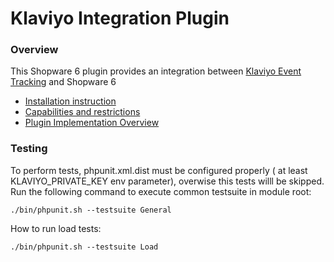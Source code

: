 Klaviyo Integration Plugin
============================

### Overview

This Shopware 6 plugin provides an integration between [Klaviyo Event Tracking](https://help.klaviyo.com/hc/en-us/articles/115005082927-Integrate-a-Custom-Ecommerce-Cart-or-Platform)
and Shopware 6

* [Installation instruction](./Resources/doc/installation.md)
* [Capabilities and restrictions](./Resources/doc/capabilities_and_restrictions.md)
* [Plugin Implementation Overview](Resources/doc/plugin_implementation_overview.md)

### Testing

To perform tests, phpunit.xml.dist must be configured properly ( at least KLAVIYO_PRIVATE_KEY env parameter), overwise this tests willl be skipped.
Run the following command to execute common testsuite in module root:
```
./bin/phpunit.sh --testsuite General
```
How to run load tests:
```
./bin/phpunit.sh --testsuite Load
```